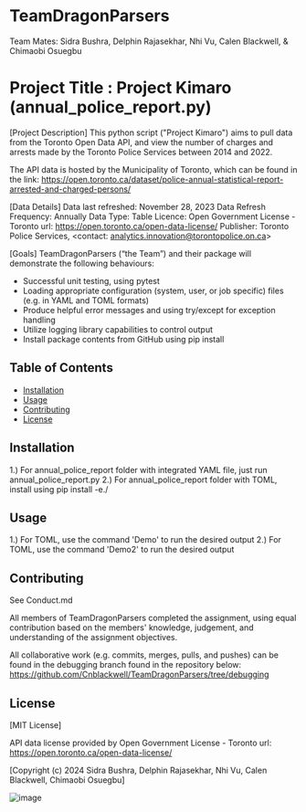 # TeamDragonParsers
Team Mates: Sidra Bushra, Delphin Rajasekhar, Nhi Vu, Calen Blackwell, & Chimaobi Osuegbu

# Project Title : Project Kimaro (annual_police_report.py)

[Project Description]
This python script ("Project Kimaro") aims to pull data from the Toronto Open Data API, and view the number of charges and arrests made by the Toronto Police Services between 2014 and 2022.

The API data is hosted by the Municipality of Toronto, which can be found in the link:
	https://open.toronto.ca/dataset/police-annual-statistical-report-arrested-and-charged-persons/

[Data Details]
Data last refreshed: November 28, 2023
Data Refresh Frequency: Annually
Data Type: Table
Licence: Open Government License - Toronto
		url: https://open.toronto.ca/open-data-license/
Publisher: Toronto Police Services, <contact: analytics.innovation@torontopolice.on.ca>
 

[Goals]
TeamDragonParsers (“the Team”) and their package will demonstrate the following behaviours:
-	Successful unit testing, using pytest
-	Loading appropriate configuration (system, user, or job specific) files 
	(e.g. in YAML and TOML formats)
-	Produce helpful error messages and using try/except for exception handling
-	Utilize logging library capabilities to control output
-	Install package contents from GitHub using pip install

## Table of Contents

- [Installation](#installation)
- [Usage](#usage)
- [Contributing](#contributing)
- [License](#license)

## Installation

1.) For annual_police_report folder with integrated YAML file, just run annual_police_report.py
2.) For annual_police_report folder with TOML, install using pip install -e./

## Usage

1.) For TOML, use the command 'Demo' to run the desired output
2.) For TOML, use the command 'Demo2' to run the desired output

## Contributing

See Conduct.md

All members of TeamDragonParsers completed the assignment, using equal contribution based on the
members' knowledge, judgement, and understanding of the assignment objectives.

All collaborative work (e.g. commits, merges, pulls, and pushes) can be found in the debugging branch found in the repository below:
	 https://github.com/Cnblackwell/TeamDragonParsers/tree/debugging

## License

[MIT License]

API data license provided by Open Government License - Toronto 
	url: https://open.toronto.ca/open-data-license/

[Copyright (c) 2024 Sidra Bushra, Delphin Rajasekhar, Nhi Vu, Calen Blackwell, Chimaobi Osuegbu]


![image](https://github.com/Cnblackwell/TeamDragonParsers/assets/156455477/533852bb-4adc-4a52-aa33-02def6dc3864)

